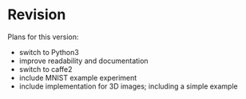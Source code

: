 # Revision

Plans for this version:
- switch to Python3
- improve readability and documentation
- switch to caffe2
- include MNIST example experiment
- include implementation for 3D images; including a simple example